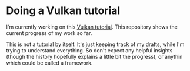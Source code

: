 # Doing a Vulkan tutorial

I'm currently working on this [Vulkan tutorial](https://vulkan-tutorial.com/).
This repository shows the current progress of my work so far.

This is not a tutorial by itself. It's just keeping track of my drafts, while I'm trying to understand everything. So don't expect any helpful insights (though the history hopefully explains a little bit the progress), or anythin which could be called a framework.

